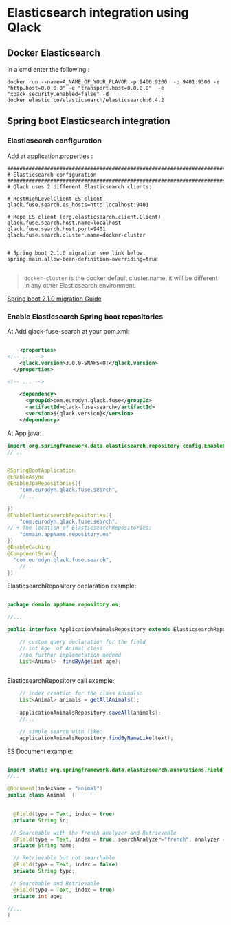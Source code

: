 # Elasticsearch integration using Qlack

## Docker Elasticsearch 

In a cmd enter the following :

`docker run --name=A_NAME_OF_YOUR_FLAVOR -p 9400:9200  -p 9401:9300 -e "http.host=0.0.0.0" -e "transport.host=0.0.0.0"  -e "xpack.security.enabled=false" -d docker.elastic.co/elasticsearch/elasticsearch:6.4.2`



## Spring boot Elasticsearch integration


### Elasticsearch configuration

Add at application.properties :
```properties
################################################################################
# Elasticsearch configuration
################################################################################
# Qlack uses 2 different Elasticsearch clients:

# RestHighLevelClient ES client 
qlack.fuse.search.es_hosts=http:localhost:9401

# Repo ES client (org.elasticsearch.client.Client)
qlack.fuse.search.host.name=localhost
qlack.fuse.search.host.port=9401
qlack.fuse.search.cluster.name=docker-cluster


# Spring boot 2.1.0 migration see link below.
spring.main.allow-bean-definition-overriding=true


```
> `docker-cluster` is the docker default cluster.name, it will be different in any other Elasticsearch environment.

[Spring boot 2.1.0 migration Guide](https://github.com/spring-projects/spring-boot/wiki/Spring-Boot-2.0-Migration-Guide)

### Enable Elasticsearch Spring boot repositories


At Add qlack-fuse-search at your pom.xml:
```xml

    <properties>
<!-- ... -->
    <qlack.version>3.0.0-SNAPSHOT</qlack.version>
  </properties>

<!-- ... -->

    <dependency>
	  <groupId>com.eurodyn.qlack.fuse</groupId>
	  <artifactId>qlack-fuse-search</artifactId>
	  <version>${qlack.version}</version>
	</dependency>

```


At App.java:

```java
import org.springframework.data.elasticsearch.repository.config.EnableElasticsearchRepositories;
// ..


@SpringBootApplication
@EnableAsync
@EnableJpaRepositories({
    "com.eurodyn.qlack.fuse.search",
    // ..

})
@EnableElasticsearchRepositories({
    "com.eurodyn.qlack.fuse.search",
// + The location of ElasticsearchRepositories:
    "domain.appName.repository.es" 
})
@EnableCaching
@ComponentScan({
  "com.eurodyn.qlack.fuse.search",
    //..
})

```


ElasticsearchRepository declaration example:

```java

package domain.appName.repository.es;

//...

public interface ApplicationAnimalsRepository extends ElasticsearchRepository<Animal, String> {

    // custom query declaration for the field 
    // int Age  of Animal class
    //no further implemetation nedeed
    List<Animal>  findByAge(int age);
    
```


ElasticsearchRepository call example:


```java
    // index creation for the class Animals:
    List<Animal> animals = getAllAnimals();
    
    applicationAnimalsRepository.saveAll(animals);
    //...

    // simple search with like:
    applicationAnimalsRepository.findByNameLike(text);

```

ES Document example:
```java

import static org.springframework.data.elasticsearch.annotations.FieldType.Text;
//..

@Document(indexName = "animal")
public class Animal  {

 
  @Field(type = Text, index = true)
  private String id;

 // Searchable with the french analyzer and Retrievable
  @Field(type = Text, index = true, searchAnalyzer="french", analyzer = "french")
  private String name;

  // Retrievable but not searchable
  @Field(type = Text, index = false)
  private String type;

 // Searchable and Retrievable 
  @Field(type = Text, index = true)
  private int age;

//...
}
```

